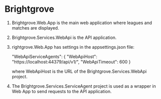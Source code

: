 # Brightgrove

1. Brightgrove.Web.App is the main web application where leagues and matches are displayed.

2. Brightgrove.Services.WebApi is the API application.

3. rightgrove.Web.App has settings in the appsettings.json file:

    "WebApiServiceAgents": {
      "WebApiHost": "https://localhost:44379/api/v1/",
      "WebApiTimeout": 600
    }
  
     where WebApiHost is the URL of the Brightgrove.Services.WebApi project.

4. The Brightgrove.Services.ServiceAgent project is used as a wrapper in Web App to send requests to the API application.
